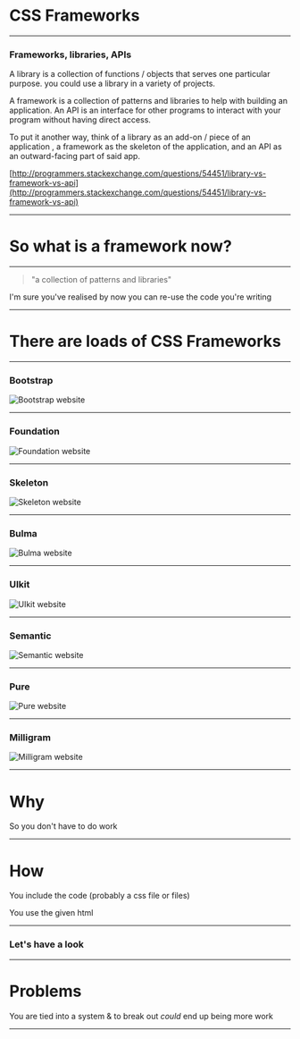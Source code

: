 # CSS Frameworks

---

### Frameworks, libraries, APIs

A library is a collection of functions / objects that serves one particular purpose. you could use a library in a variety of projects.

A framework is a collection of patterns and libraries to help with building an application.
An API is an interface for other programs to interact with your program without having direct access.

To put it another way, think of a library as an add-on / piece of an application , a framework as the skeleton of the application, and an API as an outward-facing part of said app.

[http://programmers.stackexchange.com/questions/54451/library-vs-framework-vs-api](http://programmers.stackexchange.com/questions/54451/library-vs-framework-vs-api)


---

# So what is a framework now?

---

> "a collection of patterns and libraries"

I'm sure you've realised by now you can re-use the code you're writing

---

# There are loads of CSS Frameworks

---

### Bootstrap

![Bootstrap website](day10/01CSSFrameworks/bootstrap.png)

---

### Foundation

![Foundation website](day10/01CSSFrameworks/foundation.png)

---

### Skeleton

![Skeleton website](day10/01CSSFrameworks/skeleton.png)

---

### Bulma

![Bulma website](day10/01CSSFrameworks/bulma.png)

---

### UIkit

![UIkit website](day10/01CSSFrameworks/uikit.png)

---

### Semantic

![Semantic website](day10/01CSSFrameworks/semantic.png)

---

### Pure

![Pure website](day10/01CSSFrameworks/pure.png)

---

### Milligram

![Milligram website](day10/01CSSFrameworks/milligram.png)

---

# Why

So you don't have to do work

---

# How

You include the code (probably a css file or files)

You use the given html

---

### Let's have a look

---

# Problems

You are tied into a system & to break out _could_ end up being more work

---






















